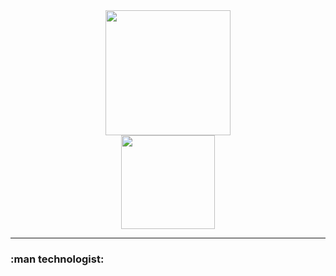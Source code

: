<div align="center">
<img src="https://media.giphy.com/media/h408T6Y5GfmXBKW62l/giphy.gif" width="200"/>

<div align="center">
<a href="https://www.linkedin.com/dimitrispetrakis" target="_blank">
<img src="https://media.licdn.com/dms/image/C5612AQHvzL-_J1rRWg/article-cover_image-shrink_600_2000/0/1614895141102?e=2147483647&v=beta&t=61j64lYBEW2Lu2J0FC6oqxfHhlPcXdgRtB--3klMdqE"width="150px" />
</a>

</div>
</div>

<img src="https://komarev.com/ghpvc/?username=DimitrisPetrakis&style=flat-square&color=blue" alt=""/>

---

### :man technologist:
